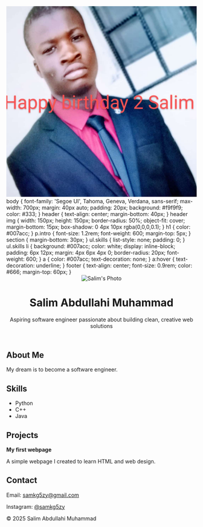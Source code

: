 <!DOCTYPE html>
<html lang="en"><img src="IMG-20240823-WA0009.jpg" alt="Salim's Photo" />
<head>
<meta charset="UTF-8" />
<meta name="viewport" content="width=device-width, initial-scale=1" />
<title>Salim Abdullahi Muhammad - Portfolio</title>
<style> <style>
  img {
    display: block;
    margin: 0 auto;
    width: 150px;
    height: 150px;
    object-fit: cover;
    border-radius: 50%;
    border: 3px solid #4CAF50;
  }
</style>
  body {
    font-family: 'Segoe UI', Tahoma, Geneva, Verdana, sans-serif;
    max-width: 700px;
    margin: 40px auto;
    padding: 20px;
    background: #f9f9f9;
    color: #333;
  }
  header {
    text-align: center;
    margin-bottom: 40px;
  }
  header img {
    width: 150px;
    height: 150px;
    border-radius: 50%;
    object-fit: cover;
    margin-bottom: 15px;
    box-shadow: 0 4px 10px rgba(0,0,0,0.1);
  }
  h1 {
    color: #007acc;
  }
  p.intro {
    font-size: 1.2rem;
    font-weight: 600;
    margin-top: 5px;
  }
  section {
    margin-bottom: 30px;
  }
  ul.skills {
    list-style: none;
    padding: 0;
  }
  ul.skills li {
    background: #007acc;
    color: white;
    display: inline-block;
    padding: 6px 12px;
    margin: 4px 6px 4px 0;
    border-radius: 20px;
    font-weight: 600;
  }
  a {
    color: #007acc;
    text-decoration: none;
  }
  a:hover {
    text-decoration: underline;
  }
  footer {
    text-align: center;
    font-size: 0.9rem;
    color: #666;
    margin-top: 60px;
  }
</style>
</head>
<body>
<header>
  <img src="profile.jpg" alt="Salim's Photo" />
  <h1>Salim Abdullahi Muhammad</h1>
  <p class="intro">Aspiring software engineer passionate about building clean, creative web solutions</p>
</header>

<section>
  <h2>About Me</h2>
  <p>My dream is to become a software engineer.</p>
</section>

<section>
  <h2>Skills</h2>
  <ul class="skills">
    <li>Python</li>
    <li>C++</li>
    <li>Java</li>
  </ul>
</section>

<section>
  <h2>Projects</h2>
  <p><strong>My first webpage</strong></p>
  <p>A simple webpage I created to learn HTML and web design.</p>
</section>

<section>
  <h2>Contact</h2>
  <p>Email: <a href="mailto:samkg5zy@gmail.com">samkg5zy@gmail.com</a></p>
  <p>Instagram: <a href="https://instagram.com/samkg5zy" target="_blank">@samkg5zy</a></p>
</section>

<footer>
  <p>© 2025 Salim Abdullahi Muhammad</p>
</footer>
</body>
</html>
